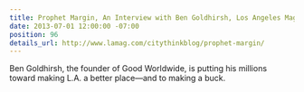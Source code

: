 ```yaml
---
title: Prophet Margin, An Interview with Ben Goldhirsh, Los Angeles Magazine
date: 2013-07-01 12:00:00 -07:00
position: 96
details_url: http://www.lamag.com/citythinkblog/prophet-margin/
---
```


Ben Goldhirsh, the founder of Good Worldwide, is putting his millions toward making L.A. a better place—and to making a buck.

